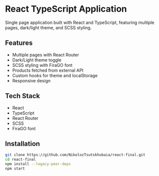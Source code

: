 # React TypeScript Application

Single page application built with React and TypeScript, featuring multiple pages, dark/light theme, and SCSS styling.

## Features
- Multiple pages with React Router
- Dark/Light theme toggle
- SCSS styling with FiraGO font
- Products fetched from external API
- Custom hooks for theme and localStorage
- Responsive design

## Tech Stack
- React
- TypeScript
- React Router
- SCSS
- FiraGO font

## Installation
```bash
git clone https://github.com/NikolozTsutskhubaia/react-final.git
cd react-final
npm install --legacy-peer-deps
npm start
